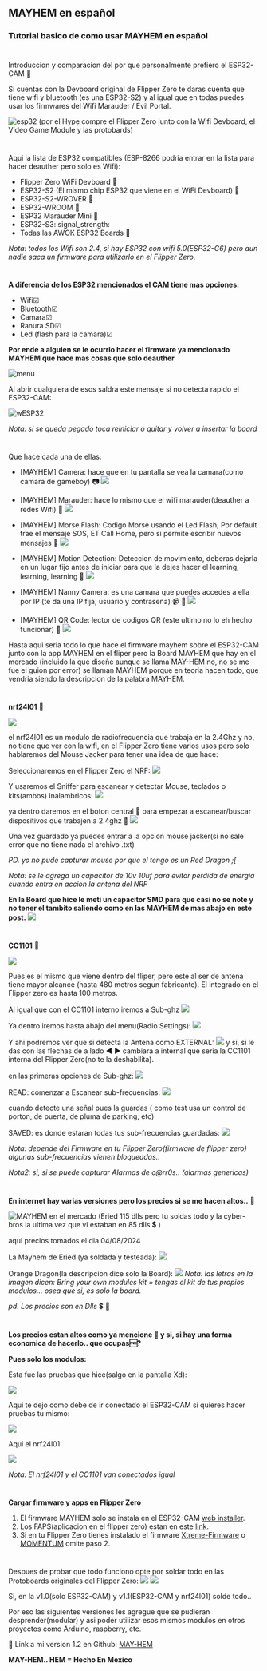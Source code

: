## MAYHEM en español
### Tutorial basico de como usar MAYHEM en español

#
Introduccion y comparacion del por que personalmente prefiero el ESP32-CAM :signal_strength:

Si cuentas con la Devboard original de Flipper Zero te daras cuenta que tiene wifi y bluetooth (es una ESP32-S2) y al igual que en todas puedes usar los firmwares del Wifi Marauder / Evil Portal.

![esp32](pics/FZfull.jpeg)
(por el Hype compre el Flipper Zero junto con la Wifi Devboard, el Video Game Module y las protobards)
#

Aqui la lista de ESP32 compatibles (ESP-8266 podria entrar en la lista para hacer deauther pero solo es Wifi):

- Flipper Zero WiFi Devboard :signal_strength:
- ESP32-S2 (El mismo chip ESP32 que viene en el WiFi Devboard) :signal_strength:
- ESP32-S2-WROVER :signal_strength:
- ESP32-WROOM :signal_strength:
- ESP32 Marauder Mini :signal_strength:
- ESP32-S3: signal_strength:
- Todas las AWOK ESP32 Boards :signal_strength:

*Nota: todos los Wifi son 2.4, si hay ESP32 con wifi 5.0(ESP32-C6) pero aun nadie saca un firmware para utilizarlo en el Flipper Zero.*

#

**A diferencia de los ESP32 mencionados el CAM tiene mas opciones:**

- Wifi☑
- Bluetooth☑
- Camara☑
- Ranura SD☑
- Led (flash para la camara)☑

**Por ende a alguien se le ocurrio hacer el firmware ya mencionado MAYHEM que hace mas cosas que solo deauther**

![menu](pics/MAYHEMmenu.jpg)

Al abrir cualquiera de esos saldra este mensaje si no detecta rapido el ESP32-CAM:

![wESP32](pics/wESP32-CAM.jpg)

*Nota: si se queda pegado toca reiniciar o quitar y volver a insertar la board*

#

Que hace cada una de ellas:

- [MAYHEM] Camera: hace que en tu pantalla se vea la camara(como camara de gameboy) :camera:
  ![](pics/Mcamera.jpg)
  
- [MAYHEM] Marauder: hace lo mismo que el wifi marauder(deauther a redes Wifi) :signal_strength:
  ![](pics/MMarauder.jpg)
  
- [MAYHEM] Morse Flash: Codigo Morse usando el Led Flash, Por default trae el mensaje SOS, ET Call Home, pero si permite escribir nuevos mensajes :high_brightness:
  ![](pics/MMorse.jpg)
  
- [MAYHEM] Motion Detection: Deteccion de movimiento, deberas dejarla en un lugar fijo antes de iniciar para que la dejes hacer el learning, learning, learning :runner:
  ![](pics/Mdetect.jpg)
  
- [MAYHEM] Nanny Camera: es una camara que puedes accedes a ella por IP (te da una IP fija, usuario y contraseña) :video_camera: :signal_strength:
  ![](pics/MIPCamera.jpg)
- [MAYHEM] QR Code: lector de codigos QR (este ultimo no lo eh hecho funcionar) :checkered_flag:
  ![](pics/MQR.jpg)

Hasta aqui seria todo lo que hace el firmware mayhem sobre el ESP32-CAM junto con la app MAYHEM en el fliper pero la Board MAYHEM que hay en el mercado (incluido la que diseñe aunque se llama MAY-HEM no, no se me fue el guion por error) se llaman MAYHEM porque en teoria hacen todo, que vendria siendo la descripcion de la palabra MAYHEM.

#

**nrf24l01** :signal_strength:

![](https://github.com/vampel/may-hem/blob/main/images/NRF24onFZ.jpeg)

el nrf24l01 es un modulo de radiofrecuencia que trabaja en la 2.4Ghz y no, no tiene que ver con la wifi, en el Flipper Zero tiene varios usos pero solo hablaremos del Mouse Jacker para tener una idea de que hace:

Seleccionaremos en el Flipper Zero el NRF:
![](pics/NRFscreen.jpg)

Y usaremos el Sniffer para escanear y detectar Mouse, teclados o kits(ambos) inalambricos:
![](pics/NRFsniffer.jpg)

ya dentro daremos en el boton central :red_circle: para empezar a escanear/buscar dispositivos que trabajen a 2.4ghz :signal_strength:
![](pics/NRFsniff2.jpg)

Una vez guardado ya puedes entrar a la opcion mouse jacker(si no sale error que no tiene nada el archivo .txt)

*PD. yo no pude capturar mouse por que el tengo es un Red Dragon ;[*

*Nota: se le agrega un capacitor de 10v 10uf para evitar perdida de energia cuando entra en accion la antena del NRF*

**En la Board que hice le meti un capacitor SMD para que casi no se note y no tener el tambito saliendo como en las MAYHEM de mas abajo en este post.**
![](https://github.com/vampel/may-hem/blob/main/images/smd.jpeg)


#

**CC1101** :signal_strength:

![](https://github.com/vampel/may-hem/blob/main/images/AssyCC1101.jpeg)

Pues es el mismo que viene dentro del fliper, pero este al ser de antena tiene mayor alcance (hasta 480 metros segun fabricante).
El integrado en el Flipper zero es hasta 100 metros.

Al igual que con el CC1101 interno iremos a Sub-ghz
![](pics/subghz.jpg)

Ya dentro iremos hasta abajo del menu(Radio Settings):
![](pics/subradio.jpg)

Y ahi podremos ver que si detecta la Antena como EXTERNAL:
![](pics/subradioext.jpg)
y si, si le das con las flechas de a lado :arrow_backward: :arrow_forward: cambiara a internal que seria la CC1101 interna del Flipper Zero(no te la deshabilita).

en las primeras opciones de Sub-ghz:
![](pics/sub-menu.jpg)

READ: comenzar a Escanear sub-frecuencias:
![](pics/subread.jpg)

cuando detecte una señal pues la guardas ( como test usa un control de porton, de puerta, de pluma de parking, etc)

SAVED: es donde estaran todas tus sub-frecuencias guardadas:
![](pics/subsaved.jpg)

*Nota: depende del Firmware en tu Flipper Zero(firmware de flipper zero) algunas sub-frecuencias vienen bloqueadas..*

*Nota2: si, si se puede capturar Alarmas de c@rr0s.. (alarmas genericas)*

#

**En internet hay varias versiones pero los precios si se me hacen altos..** :money_with_wings:

  ![MAYHEM en el mercado](pics/Mayhemsale.jpg)
(Eried 115 dlls pero tu soldas todo y la cyber-bros la ultima vez que vi estaban en 85 dlls :heavy_dollar_sign: )

aqui precios tomados el dia 04/08/2024

La Mayhem de Eried (ya soldada y testeada):
![](pics/Meryed.jpg)

Orange Dragon(la descripcion dice solo la Board):
![](pics/Morange.jpg)
*Nota: las letras en la imagen dicen: Bring your own modules kit = tengas el kit de tus propios modulos... osea que si, es solo la board.*

*pd. Los precios son en Dlls* :heavy_dollar_sign: :money_with_wings:

#

**Los precios estan altos como ya mencione :money_with_wings: y si, si hay una forma economica de hacerlo.. que ocupas:free:?**

**Pues solo los modulos:**

Esta fue las pruebas que hice(salgo en la pantalla Xd):

![](pics/ESP32-CAM-solo.jpg)

Aqui te dejo como debe de ir conectado el ESP32-CAM si quieres hacer pruebas tu mismo:

![](pics/ESP32wiring.png)

Aqui el nrf24l01:

![](pics/nrf24l01wiring.png)

*Nota: El nrf24l01 y el CC1101 van conectados igual*

#

**Cargar firmware y apps en Flipper Zero**

1. El firmware MAYHEM solo se instala en el ESP32-CAM [web installer](https://flipper.ried.cl/webinstaller/).
2. Los FAPS(aplicacion en el flipper zero) estan en este [link](https://github.com/eried/flipperzero-mayhem/wiki/Compilation-of-the-faps).
3. Si en tu Flipper Zero tienes instalado el firmware [Xtreme-Firmware](https://github.com/Flipper-XFW/Xtreme-Firmware) o [MOMENTUM](https://github.com/Next-Flip/Momentum-Firmware) omite paso 2.

#

Despues de probar que todo funciono opte por soldar todo en las Protoboards originales del Flipper Zero:
![](pics/mayhem1.0.jpeg)
![](pics/mayhem1.1.jpeg)

Si, en la v1.0(solo ESP32-CAM) y v1.1(ESP32-CAM y nrf24l01)  solde todo.. 

Por eso las siguientes versiones les agregue que se pudieran desprender(modular) y asi poder utilizar esos mismos modulos en otros proyectos como Arduino, raspberry, etc.

:link: Link a mi version 1.2 en Github: [MAY-HEM](https://github.com/vampel/may-hem)

**MAY-HEM.. HEM = Hecho En Mexico**





 
